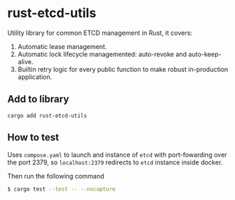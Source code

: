 # rust-etcd-utils


Utility library for common ETCD management in Rust, it covers:

1. Automatic lease management.
2. Automatic lock lifecycle managemented: auto-revoke and auto-keep-alive.
3. Builtin retry logic for every public function to make robust in-production application.

## Add to library

```
cargo add rust-etcd-utils
```


## How to test

Uses `compose.yaml` to launch and instance of `etcd` with port-fowarding over the port 2379, so `localhost:2379` redirects to `etcd` instance inside docker.

Then run the following command

```sh
$ cargo test --test -- --nocapture
```
